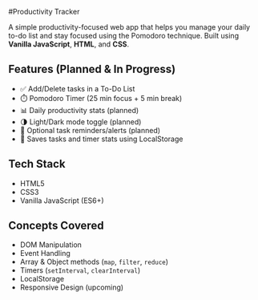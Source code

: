#Productivity Tracker

A simple productivity-focused web app that helps you manage your daily to-do list and stay focused using the Pomodoro technique. Built using **Vanilla JavaScript**, **HTML**, and **CSS**.


##  Features (Planned & In Progress)

- ✅ Add/Delete tasks in a To-Do List
- ⏱️ Pomodoro Timer (25 min focus + 5 min break)
- 📊 Daily productivity stats (planned)
- 🌗 Light/Dark mode toggle (planned)
- 🔔 Optional task reminders/alerts (planned)
- 💾 Saves tasks and timer stats using LocalStorage



##  Tech Stack

- HTML5
- CSS3
- Vanilla JavaScript (ES6+)



##  Concepts Covered

- DOM Manipulation
- Event Handling
- Array & Object methods (`map`, `filter`, `reduce`)
- Timers (`setInterval`, `clearInterval`)
- LocalStorage
- Responsive Design (upcoming)